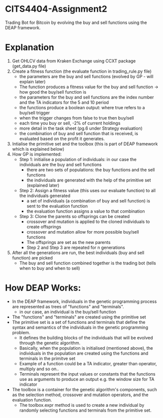 # CITS4404-Assignment2
Trading Bot for Bitcoin by evolving the buy and sell functions using the DEAP framework. 

# Explanation
1. Get OHLCV data from Kraken Exchange using CCXT package (get_data.py file)
2. Create a fitness function (the evaluate function in trading_rule.py file)
    - the parameters are the buy and sell functions (evolved by GP - will explain later)
    - The function produces a fitness value for the buy and sell function -> how good the buy/sell function is
    - the parameters for the buy and sell functions are the index number and the TA indicators for the 5 and 10 period 
    - the functions produce a boolean output: where true refers to a buy/sell trigger
    - when the trigger changes from false to true then buy/sell 
    - each time you buy or sell, -2% of current holdings 
    - more detail in the task sheet (pg.6 under Strategy evaluation)
    - the combination of buy and sell function that is received, is evaluated based on the profit it generates. 
3. Intialise the primitive set and the toolbox (this is part of DEAP framework which is explained below)
4. How GP is implemented:
    - Step 1: initialise a population of individuals: in our case the individuals are the buy and sell functions
        - there are two sets of populations: the buy functions and the sell functions
        - the individuals are generated with the help of the primitive set (explained later)
    - Step 2: Assign a fitness value (this uses our evaluate function) to all the individuals generated
        - a set of individuals (a combination of buy and sell function) is sent to the evaluation function
        - the evaluation function assigns a value to that combination 
    - Step 3: Clone the parents so offsprings can be created
        - crossover and mutation is applied to the cloned individuals to create offsprings
        - crossover and mutation allow for more possible buy/sell functions
        - The offsprings are set as the new parents
        - Step 2 and Step 3 are repeated for n generations
5. After all the generations are run, the best individuals (buy and sell function) are picked
    - The buy and sell function combined together is the trading bot (tells when to buy and when to sell)

# How DEAP Works:

- In the DEAP framework, individuals in the genetic programming process are represented as trees of "functions" and "terminals". 
    - in our case, an individual is the buy/sell function
- The "functions" and "terminals" are created using the primitive set
- The primitive set is a set of functions and terminals that define the syntax and semantics of the individuals in the genetic programming problem. 
    - It defines the building blocks of the individuals that will be evolved through the genetic algorithm.
    - Basically, when the population is initialised (mentioned above), the individuals in the population are created using the functions and terminals in the primitve set
    - Example of a function could be a TA indicator, greater than operator, multiply and so on..
    - Terminals represent the input values or constants that the functions use as arguments to produce an output e.g. the window size for TA indicator
- The toolbox is a container for the genetic algorithm's components, such as the selection method, crossover and mutation operators, 
and the evaluation function.
    - The toolbox.expr method is used to create a new individual by randomly selecting functions and terminals from the primitive set.
